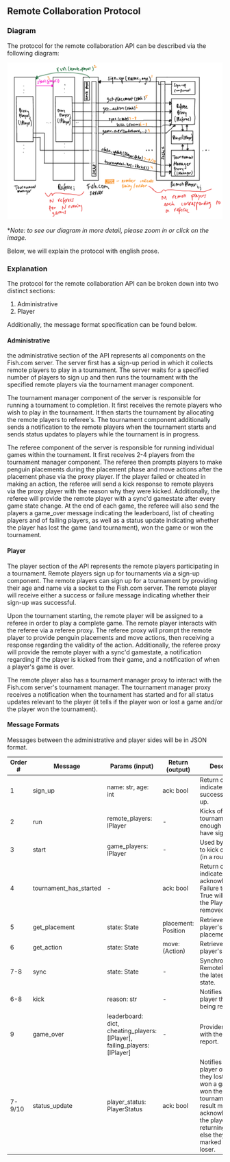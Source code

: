 ## Remote Collaboration Protocol

### Diagram

The protocol for the remote collaboration API can be described via the following diagram:

![](remote-diagram.png)

**Note: to see our diagram in more detail, please zoom in or click on the image.*

Below, we will explain the protocol with english prose.

### Explanation

The protocol for the remote collaboration API can be broken down into two distinct sections:

1. Administrative
2. Player

Additionally, the message format specification can be found below.

#### Administrative

the administrative section of the API represents all components on the Fish.com server. The server first has a sign-up
period in which it collects remote players to play in a tournament. The server waits for a specified number of players
to sign up and then runs the tournament with the specified remote players via the tournament manager component.

The tournament manager component of the server is responsible for running a tournament to completion. It first receives
the remote players who wish to play in the tournament. It then starts the tournament by allocating the remote players
to referee's. The tournament component additionally sends a notification to the remote players when the tournament
starts and sends status updates to players while the tournament is in progress.

The referee component of the server is responsible for running individual games within the tournament. It first receives
2-4 players from the tournament manager component. The referee then prompts players to make penguin placements during
the placement phase and move actions after the placement phase via the proxy player. If the player failed or cheated
in making an action, the referee will send a kick response to remote players via the proxy player with the reason
why they were kicked. Additionally, the referee will provide the remote player with a sync'd gamestate after every
game state change. At the end of each game, the referee will also send the players a game_over message indicating the
leaderboard, list of cheating players and of failing players, as well as a status update indicating whether the player
has lost the game (and tournament), won the game or won the tournament.

#### Player

The player section of the API represents the remote players participating in a tournament. Remote players sign up for
tournaments via a sign-up component. The remote players can sign up for a tournament by providing their age and name via
a socket to the Fish.com server. The remote player will receive either a success or failure message indicating whether
their sign-up was successful. 

Upon the tournament starting, the remote player will be assigned to a referee in order to play a complete game. The
remote player interacts with the referee via a referee proxy. The referee proxy will prompt the remote player to provide
penguin placements and move actions, then receiving a response regarding the validity of the action. Additionally, the 
referee proxy will provide the remote player with a sync'd gamestate, a notification regarding if the player is kicked
from their game, and a notification of when a player's game is over.

The remote player also has a tournament manager proxy to interact with the Fish.com server's tournament manager. The
tournament manager proxy receives a notification when the tournament has started and for all status updates relevant
to the player (it tells if the player won or lost a game and/or the player won the tournament).
    
#### Message Formats

Messages between the administrative and player sides will be in JSON format.

| Order # | Message                | Params (input)                                                             | Return (output)     | Description                                                                                                                                                                                    |
|---------|------------------------|----------------------------------------------------------------------------|---------------------|------------------------------------------------------------------------------------------------------------------------------------------------------------------------------------------------|
| 1       | sign_up                | name: str, age: int                                                        | ack: bool           | Return of True indicates successful sign-up.                                                                                                                                                   |
| 2       | run                    | remote_players: IPlayer                                                    | -                   | Kicks off tournament once enough players have signed up.                                                                                                                                       |
| 3       | start                  | game_players: IPlayer                                                      | -                   | Used by manager to kick off a game (in a round).                                                                                                                                               |
| 4       | tournament_has_started | -                                                                          | ack: bool           | Return of True indicates player's acknowledgement. Failure to return True will result in the Player being removed.                                                                             |
| 5       | get_placement          | state: State                                                               | placement: Position | Retrieves the player's placement.                                                                                                                                                              |
| 6       | get_action             | state: State                                                               | move: (Action)      | Retrieves the player's move.                                                                                                                                                                   |
| 7-8     | sync                   | state: State                                                               | -                   | Synchronizes the RemotePlayer with the latest game state.                                                                                                                                      |
| 6-8     | kick                   | reason: str                                                                | -                   | Notifies remote player they are being removed.                                                                                                                                                 |
| 9       | game_over              | leaderboard: dict, cheating_players: [IPlayer], failing_players: [IPlayer] | -                   | Provides player with the final game report.                                                                                                                                                    |
| 7-9/10  | status_update          | player_status: PlayerStatus                                                | ack: bool           | Notifies remote player of whether they lost a game, won a game or won the tournament. The result must be acknowledged by the player by returning True, or else they are marked out as a loser. |